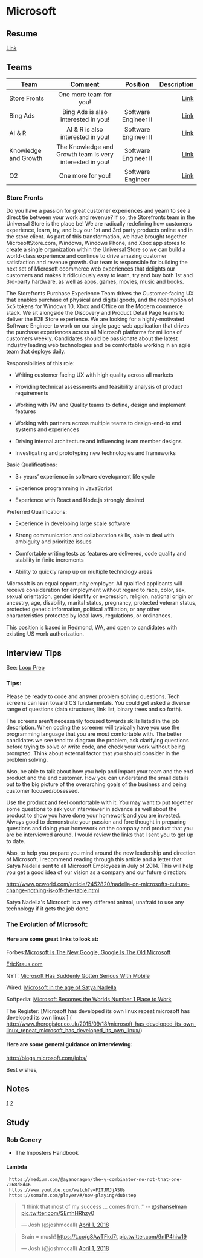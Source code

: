 # Microsoft

## Resume
[Link](http://joshuamccall.com/resume/)

## Teams

| Team        | Comment|Position | Description|
| ------------- |:-------------:|:-------------:| -----:|
|Store Fronts |One more team for you!  |       |       [Link](#store-fronts)|
|Bing Ads| Bing Ads is also interested in you!|Software Engineer II |[Link](https://careers.microsoft.com/jobdetails.aspx?ss=&pg=0&so=&rw=1&jid=348395&jlang=en&pp=ss)|
|AI & R|AI & R is also interested in you!  | Software Engineer II |[Link](https://careers.microsoft.com/jobdetails.aspx?ss=&pg=0&so=&rw=1&jid=346744&jlang=en&pp=ss)|
| Knowledge and Growth  |The Knowledge and Growth team is very interested in you!| Software Engineer II | [Link](https://careers.microsoft.com/jobdetails.aspx?ss=&pg=0&so=&rw=1&jid=347944&jlang=en&pp=ss )|
| O2 |One more for you!  |Software Engineer |[Link](https://careers.microsoft.com/jobdetails.aspx?ss=&pg=0&so=&rw=1&jid=345804&jlang=en&pp=ss)|


### Store Fronts


Do you have a passion for great customer experiences and yearn to see a direct tie between your work and revenue? If so, the Storefronts team in the Universal Store is the place be! We are radically redefining how customers experience, learn, try, and buy our 1st and 3rd party products online and in the store client. As part of this transformation, we have brought together MicrosoftStore.com, Windows, Windows Phone, and Xbox app stores to create a single organization within the Universal Store so we can build a world-class experience and continue to drive amazing customer satisfaction and revenue growth. Our team is responsible for building the next set of Microsoft ecommerce web experiences that delights our customers and makes it ridiculously easy to learn, try and buy both 1st and 3rd-party hardware, as well as apps, games, movies, music and books.

The Storefronts Purchase Experience Team drives the Customer-facing UX that enables purchase of physical and digital goods, and the redemption of 5x5 tokens for Windows 10, Xbox and Office on the Modern commerce stack. We sit alongside the Discovery and Product Detail Page teams to deliver the E2E Store experience.  We are looking for a highly-motivated Software Engineer to work on our single page web application that drives the purchase experiences across all Microsoft platforms for millions of customers weekly.  Candidates should be passionate about the latest industry leading web technologies and be comfortable working in an agile team that deploys daily.

Responsibilities of this role:

- Writing customer facing UX with high quality across all markets

- Providing technical assessments and feasibility analysis of product requirements

- Working with PM and Quality teams to define, design and implement features

- Working with partners across multiple teams to design-end-to end systems and experiences

- Driving internal architecture and influencing team member designs

- Investigating and prototyping new technologies and frameworks


Basic Qualifications:

- 3+ years’ experience in software development life cycle

- Experience programming in JavaScript

- Experience with React and Node.js strongly desired


Preferred Qualifications:

- Experience in developing large scale software

- Strong communication and collaboration skills, able to deal with ambiguity and prioritize issues

- Comfortable writing tests as features are delivered, code quality and stability in finite increments

- Ability to quickly ramp up on multiple technology areas

Microsoft is an equal opportunity employer. All qualified applicants will receive consideration for employment without regard to race, color, sex, sexual orientation, gender identity or expression, religion, national origin or ancestry, age, disability, marital status, pregnancy, protected veteran status, protected genetic information, political affiliation, or any other characteristics protected by local laws, regulations, or ordinances.

This position is based in Redmond, WA, and open to candidates with existing US work authorization.

## Interview TIps

See: [Loop Prep](https://drive.google.com/file/d/0ByQQZTuX45lKVF9MX29DMnZwM2xqMENZbTJJbWVDMmF5X0dR/view?usp=sharing)

### Tips:

Please be ready to code and answer problem solving questions. Tech screens can lean toward CS fundamentals. You could get asked a diverse range of questions (data structures, link list, binary trees and so forth).

The screens aren’t necessarily focused towards skills listed in the job description. When coding the screener will typically have you use the programming language that you are most comfortable with.  The better candidates we see tend to:  diagram the problem, ask clarifying questions before trying to solve or write code, and check your work without being prompted.  Think about external factor that you should consider in the problem solving.

Also, be able to talk about how you help and impact your team and the end product and the end customer.  How you can understand the small details out to the big picture of the overarching goals of the business and being customer focused/obsessed.

Use the product and feel comfortable with it.  You may want to put together some questions to ask your interviewer in advance as well about the product to show you have done your homework and you are invested.  Always good to demonstrate your passion and fore thought in preparing questions and doing your homework on the company and product that you are be interviewed around.  I would review the links that I sent you to get up to date.

Also, to help you prepare you mind around the new leadership and direction of Microsoft, I recommend reading through this article and a letter that Satya Nadella sent to all Microsoft Employees in July of 2014.  This will help you get a good idea of our vision as a company and our future direction:

http://www.pcworld.com/article/2452820/nadella-on-microsofts-culture-change-nothing-is-off-the-table.html

Satya Nadella's Microsoft is a very different animal, unafraid to use any technology if it gets the job done.


### The Evolution of Microsoft:

#### Here are some great links to look at:

Forbes:[Microsoft Is The New Google, Google Is The Old Microsoft]( http://www.forbes.com/sites/gordonkelly/2015/02/18/microsoft-google-swap/)

[EricKraus.com]( http://www.erickraus.com/37-things-you-probably-dont-know-about-the-new-microsoft/)

NYT: [ Microsoft Has Suddenly Gotten Serious With Mobile ]( http://www.nytimes.com/2015/02/19/technology/personaltech/microsoft-has-suddenly-gotten-serious-with-mobile.html?_r=0)

Wired: [ Microsoft in the age of Satya Nadella ]( http://www.wired.com/2015/01/microsoft-nadella/)

Softpedia:  [ Microsoft Becomes the Worlds Number 1 Place to Work ]( http://news.softpedia.com/news/Microsoft-Becomes-the-World-s-Number-1-Place-to-Work-479346.shtml)

The Register:  [Microsoft has developed its own linux repeat microsoft has developed its own linux ] ( http://www.theregister.co.uk/2015/09/18/microsoft_has_developed_its_own_linux_repeat_microsoft_has_developed_its_own_linux/)

#### Here are some general guidance on interviewing:

http://blogs.microsoft.com/jobs/

Best wishes,




## Notes

[1](https://www.glassdoor.com/Salary/Microsoft-Software-Development-Engineer-II-Salaries-E1651_DAO.htm?filter.jobTitleExact=Software+Development+Engineer-II)
[2](https://www.glassdoor.com/Salary/Microsoft-Software-Development-Engineer-II-Salaries-E1651_DAO.htm?filter.jobTitleExact=Software+Development+Engineer-II)

## Study

### Rob Conery
 - The Imposters Handbook

####  Lambda
     https://medium.com/@ayanonagon/the-y-combinator-no-not-that-one-7268d8d46
     https://www.youtube.com/watch?v=FITJMJjASUs
     https://somafm.com/player/#/now-playing/dubstep

<blockquote class="twitter-tweet" data-lang="en"><p lang="en" dir="ltr">&quot;I think that most of my success ... comes from..&quot; -- <a href="https://twitter.com/shanselman?ref_src=twsrc%5Etfw">@shanselman</a> <a href="https://t.co/SEmhHRhzy0">pic.twitter.com/SEmhHRhzy0</a></p>&mdash; Josh (@joshmccall) <a href="https://twitter.com/joshmccall/status/980253702014537728?ref_src=twsrc%5Etfw">April 1, 2018</a></blockquote>
<script async src="https://platform.twitter.com/widgets.js" charset="utf-8"></script>


<blockquote class="twitter-tweet" data-lang="en"><p lang="en" dir="ltr">Brain = mush! <a href="https://t.co/g8AwTFkd7t">https://t.co/g8AwTFkd7t</a> <a href="https://t.co/9nlP4hiw19">pic.twitter.com/9nlP4hiw19</a></p>&mdash; Josh (@joshmccall) <a href="https://twitter.com/joshmccall/status/980462565397532674?ref_src=twsrc%5Etfw">April 1, 2018</a></blockquote>
<script async src="https://platform.twitter.com/widgets.js" charset="utf-8"></script>
